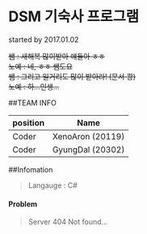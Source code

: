 # DSM 기숙사 프로그램 
started by 2017.01.02 

~~쌤 : 새해복 많이받아 얘들아 ㅎㅎ~~  
~~노예 : 네, ㅎㅎ 쌤도요~~  
~~쌤 : 그리고 일거리도 많이 받아라! (문서 쾅)~~  
~~노예 : 하...인생...~~  

##TEAM INFO

| position | Name |
|--------|--------|
| Coder | XenoAron (20119) |
| Coder | GyungDal (20302) |


##Infomation
> Langauge : C#


#### Problem
> Server 404 Not found...